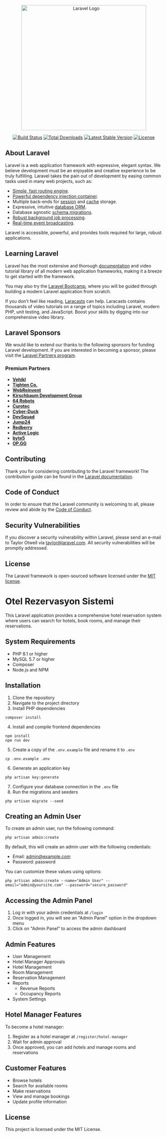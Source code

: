 <p align="center"><a href="https://laravel.com" target="_blank"><img src="https://raw.githubusercontent.com/laravel/art/master/logo-lockup/5%20SVG/2%20CMYK/1%20Full%20Color/laravel-logolockup-cmyk-red.svg" width="400" alt="Laravel Logo"></a></p>

<p align="center">
<a href="https://github.com/laravel/framework/actions"><img src="https://github.com/laravel/framework/workflows/tests/badge.svg" alt="Build Status"></a>
<a href="https://packagist.org/packages/laravel/framework"><img src="https://img.shields.io/packagist/dt/laravel/framework" alt="Total Downloads"></a>
<a href="https://packagist.org/packages/laravel/framework"><img src="https://img.shields.io/packagist/v/laravel/framework" alt="Latest Stable Version"></a>
<a href="https://packagist.org/packages/laravel/framework"><img src="https://img.shields.io/packagist/l/laravel/framework" alt="License"></a>
</p>

## About Laravel

Laravel is a web application framework with expressive, elegant syntax. We believe development must be an enjoyable and creative experience to be truly fulfilling. Laravel takes the pain out of development by easing common tasks used in many web projects, such as:

- [Simple, fast routing engine](https://laravel.com/docs/routing).
- [Powerful dependency injection container](https://laravel.com/docs/container).
- Multiple back-ends for [session](https://laravel.com/docs/session) and [cache](https://laravel.com/docs/cache) storage.
- Expressive, intuitive [database ORM](https://laravel.com/docs/eloquent).
- Database agnostic [schema migrations](https://laravel.com/docs/migrations).
- [Robust background job processing](https://laravel.com/docs/queues).
- [Real-time event broadcasting](https://laravel.com/docs/broadcasting).

Laravel is accessible, powerful, and provides tools required for large, robust applications.

## Learning Laravel

Laravel has the most extensive and thorough [documentation](https://laravel.com/docs) and video tutorial library of all modern web application frameworks, making it a breeze to get started with the framework.

You may also try the [Laravel Bootcamp](https://bootcamp.laravel.com), where you will be guided through building a modern Laravel application from scratch.

If you don't feel like reading, [Laracasts](https://laracasts.com) can help. Laracasts contains thousands of video tutorials on a range of topics including Laravel, modern PHP, unit testing, and JavaScript. Boost your skills by digging into our comprehensive video library.

## Laravel Sponsors

We would like to extend our thanks to the following sponsors for funding Laravel development. If you are interested in becoming a sponsor, please visit the [Laravel Partners program](https://partners.laravel.com).

### Premium Partners

- **[Vehikl](https://vehikl.com/)**
- **[Tighten Co.](https://tighten.co)**
- **[WebReinvent](https://webreinvent.com/)**
- **[Kirschbaum Development Group](https://kirschbaumdevelopment.com)**
- **[64 Robots](https://64robots.com)**
- **[Curotec](https://www.curotec.com/services/technologies/laravel/)**
- **[Cyber-Duck](https://cyber-duck.co.uk)**
- **[DevSquad](https://devsquad.com/hire-laravel-developers)**
- **[Jump24](https://jump24.co.uk)**
- **[Redberry](https://redberry.international/laravel/)**
- **[Active Logic](https://activelogic.com)**
- **[byte5](https://byte5.de)**
- **[OP.GG](https://op.gg)**

## Contributing

Thank you for considering contributing to the Laravel framework! The contribution guide can be found in the [Laravel documentation](https://laravel.com/docs/contributions).

## Code of Conduct

In order to ensure that the Laravel community is welcoming to all, please review and abide by the [Code of Conduct](https://laravel.com/docs/contributions#code-of-conduct).

## Security Vulnerabilities

If you discover a security vulnerability within Laravel, please send an e-mail to Taylor Otwell via [taylor@laravel.com](mailto:taylor@laravel.com). All security vulnerabilities will be promptly addressed.

## License

The Laravel framework is open-sourced software licensed under the [MIT license](https://opensource.org/licenses/MIT).

# Otel Rezervasyon Sistemi

This Laravel application provides a comprehensive hotel reservation system where users can search for hotels, book rooms, and manage their reservations.

## System Requirements

- PHP 8.1 or higher
- MySQL 5.7 or higher
- Composer
- Node.js and NPM

## Installation

1. Clone the repository
2. Navigate to the project directory
3. Install PHP dependencies
```
composer install
```
4. Install and compile frontend dependencies
```
npm install
npm run dev
```
5. Create a copy of the `.env.example` file and rename it to `.env`
```
cp .env.example .env
```
6. Generate an application key
```
php artisan key:generate
```
7. Configure your database connection in the `.env` file
8. Run the migrations and seeders
```
php artisan migrate --seed
```

## Creating an Admin User

To create an admin user, run the following command:

```
php artisan admin:create
```

By default, this will create an admin user with the following credentials:
- Email: admin@example.com
- Password: password

You can customize these values using options:

```
php artisan admin:create --name="Admin User" --email="admin@yoursite.com" --password="secure_password"
```

## Accessing the Admin Panel

1. Log in with your admin credentials at `/login`
2. Once logged in, you will see an "Admin Panel" option in the dropdown menu
3. Click on "Admin Panel" to access the admin dashboard

## Admin Features

- User Management
- Hotel Manager Approvals
- Hotel Management
- Room Management
- Reservation Management
- Reports
  - Revenue Reports
  - Occupancy Reports
- System Settings

## Hotel Manager Features

To become a hotel manager:
1. Register as a hotel manager at `/register/hotel-manager`
2. Wait for admin approval
3. Once approved, you can add hotels and manage rooms and reservations

## Customer Features

- Browse hotels
- Search for available rooms
- Make reservations
- View and manage bookings
- Update profile information

## License

This project is licensed under the MIT License.
